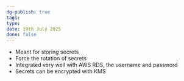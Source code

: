 ```yaml
---
dg-publish: true
tags: 
type: 
date: 19th July 2025
done: false
---
```


- Meant for storing secrets
- Force the rotation of secrets
- Integrated very well with AWS RDS, the username and password
- Secrets can be encrypted with KMS
